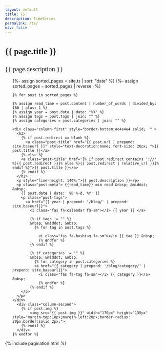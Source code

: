 ```yaml
---
layout: default
title: TS
description: TimeSeries
permalink: /ts/
nav: false
---
```


  <style>
    h2 {
      font-weight: 500
    }
    .column-second {
      margin-bottom: 10px
    }
  </style>

<div class="post" style='padding-bottom:450px'>
  <div class="header-bar" style='padding-bottom:0px;'>
    <h1 style='font-family:"Fira Sans"'>{{ page.title }}</h1>
    <h2 style='font-family:"Fira Sans"'>{{ page.description }}</h2>
  </div>

  <ul class="post-list">
    {%- assign sorted_pages = site.ts | sort: "date" %}
    {%- assign sorted_pages = sorted_pages | reverse -%} 

    {% for post in sorted_pages %}

    {% assign read_time = post.content | number_of_words | divided_by: 180 | plus: 1 %}
    {% assign year = post.date | date: "%Y" %}
    {% assign tags = post.tags | join: "" %}
    {% assign categories = post.categories | join: "" %}

    <div class="column-first" style="border-bottom:#e4e4e4 solid;  " >
      <h2>
        {% if post.redirect == blank %}
          <a class="post-title" href="{{ post.url | prepend: site.baseurl }}" style="text-decoration:none; font-size: 20px; ">{{ post.title }}</a>
        {% else %}
        <a class="post-title" href="{% if post.redirect contains '://' %}{{ post.redirect }}{% else %}{{ post.redirect | relative_url }}{% endif %}">{{ post.title }}</a>
        {% endif %}
      </h2>
      <p style="line-height: 140%;">{{ post.description }}</p>
      <p class="post-meta"> {{read_time}} min read &nbsp; &middot; &nbsp;
        {{ post.date | date: '%B %-d, %Y' }}    
        <p class="post-tags">
          <a href="{{ year | prepend: '/blog/' | prepend: site.baseurl}}">
            <i class="fas fa-calendar fa-sm"></i> {{ year }} </a>

            {% if tags != "" %}
            &nbsp; &middot; &nbsp;
              {% for tag in post.tags %}
              
                <i class="fas fa-hashtag fa-sm"></i> {{ tag }} &nbsp;
                {% endfor %}
            {% endif %}

            {% if categories != "" %}
            &nbsp; &middot; &nbsp;
              {% for category in post.categories %}
              <a href="{{ category | prepend: '/blog/category/' | prepend: site.baseurl}}">
                <i class="fas fa-tag fa-sm"></i> {{ category }}</a> &nbsp;
                {% endfor %}
            {% endif %}
        </p>
      </p>
    </div>
      <div class="column-second">
        {% if post.img %}
            <img src="{{ post.img }}" width="170px" height="135px" style="margin-top:10px;margin-left:20px;border-radius: 20px;border:solid 2px;"> 
        {% endif %}
      </div>
    {% endfor %}
    
  </ul>
  {% include pagination.html %}

</div>